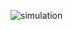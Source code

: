 ![simulation](https://github.com/AhmedAtia1507/Spectrophotometer_GP/assets/104103615/2e1878e3-7c2c-4bae-81c6-82a0a175e025)
